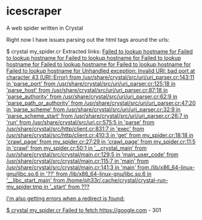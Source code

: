 # icescraper
A web spider written in Crystal

Right now I have issues parsing out the html tags around the urls:

$ crystal my_spider.cr
Extracted links:
<a class=gb1 href="https://www.google.com/imghp?hl=pt-BR&tab=wi">
 <a class=gb1 href="https://maps.google.com.br/maps?hl=pt-BR&tab=wl">
 <a class=gb1 href="https://play.google.com/?hl=pt-BR&tab=w8">
 <a class=gb1 href="https://www.youtube.com/?tab=w1">
 <a class=gb1 href="https://news.google.com/?tab=wn">
 <a class=gb1 href="https://mail.google.com/mail/?tab=wm">
 <a class=gb1 href="https://drive.google.com/?tab=wo">
 <a class=gb1 style="text-decoration:none" href="https://www.google.com.br/intl/pt-BR/about/products?tab=wh">
 <a href="http://www.google.com.br/history/optout?hl=pt-BR" class=gb4>
 <a target=_top id=gb_70 href="https://accounts.google.com/ServiceLogin?hl=pt-BR&passive=true&continue=https://www.google.com/&ec=GAZAAQ" class=gb4>
 <a href="https://www.google.com/setprefdomain?prefdom=BR&amp;prev=https://www.google.com.br/&amp;sig=K_3YzXbPceE-wAv1DmgaLXQ5ZtXl4%3D">
Failed to lookup hostname for <a class=gb1 href="https://www.google.com/imghp?hl=pt-BR&tab=wi">
Failed to lookup hostname for <a class=gb1 href="https://maps.google.com.br/maps?hl=pt-BR&tab=wl">
Failed to lookup hostname for <a class=gb1 href="https://play.google.com/?hl=pt-BR&tab=w8">
Failed to lookup hostname for <a class=gb1 href="https://www.youtube.com/?tab=w1">
Failed to lookup hostname for <a class=gb1 href="https://news.google.com/?tab=wn">
Failed to lookup hostname for <a class=gb1 href="https://mail.google.com/mail/?tab=wm">
Failed to lookup hostname for <a class=gb1 href="https://drive.google.com/?tab=wo">
Unhandled exception: Invalid URI: bad port at character 43 (URI::Error)
  from /usr/share/crystal/src/uri/uri_parser.cr:143:11 in 'parse_port'
  from /usr/share/crystal/src/uri/uri_parser.cr:125:18 in 'parse_host'
  from /usr/share/crystal/src/uri/uri_parser.cr:87:18 in 'parse_authority'
  from /usr/share/crystal/src/uri/uri_parser.cr:62:9 in 'parse_path_or_authority'
  from /usr/share/crystal/src/uri/uri_parser.cr:47:20 in 'parse_scheme'
  from /usr/share/crystal/src/uri/uri_parser.cr:32:9 in 'parse_scheme_start'
  from /usr/share/crystal/src/uri/uri_parser.cr:26:7 in 'run'
  from /usr/share/crystal/src/uri.cr:575:5 in 'parse'
  from /usr/share/crystal/src/http/client.cr:831:7 in 'exec'
  from /usr/share/crystal/src/http/client.cr:410:3 in 'get'
  from my_spider.cr:18:18 in 'crawl_page'
  from my_spider.cr:27:29 in 'crawl_page'
  from my_spider.cr:11:5 in 'crawl'
  from my_spider.cr:50:1 in '__crystal_main'
  from /usr/share/crystal/src/crystal/main.cr:129:5 in 'main_user_code'
  from /usr/share/crystal/src/crystal/main.cr:115:7 in 'main'
  from /usr/share/crystal/src/crystal/main.cr:141:3 in 'main'
  from /lib/x86_64-linux-gnu/libc.so.6 in '??'
  from /lib/x86_64-linux-gnu/libc.so.6 in '__libc_start_main'
  from /home/ph33r/.cache/crystal/crystal-run-my_spider.tmp in '_start'
  from ???

I'm also getting errors when a redirect is found:

$ crystal my_spider.cr
Failed to fetch https://google.com - 301
